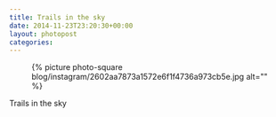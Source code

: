 ```yaml
---
title: Trails in the sky
date: 2014-11-23T23:20:30+00:00
layout: photopost
categories:
---
```


<figure class="photo photo--square">
  {% picture photo-square blog/instagram/2602aa7873a1572e6f1f4736a973cb5e.jpg alt="" %}
</figure>

Trails in the sky
